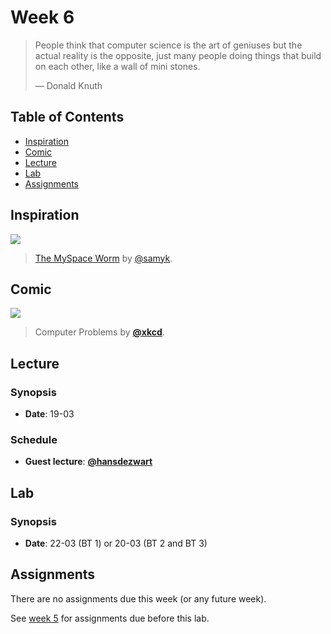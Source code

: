 # Week 6

> People think that computer science is the art of geniuses but the actual
> reality is the opposite, just many people doing things that build on each
> other, like a wall of mini stones.
>
> — Donald Knuth

## Table of Contents

*   [Inspiration](#inspiration)
*   [Comic](#comic)
*   [Lecture](#lecture)
*   [Lab](#lab)
*   [Assignments](#assignments)

## Inspiration

[![][inspiration-cover]][inspiration-link]

> [The MySpace Worm][inspiration-link] by
> [@samyk][inspiration-author].

## Comic

[![][comic-cover]][comic-link]

> Computer Problems by [**@xkcd**][comic-author].

## Lecture

### Synopsis

*   **Date**: 19-03

<!-- *   [**Slides**][slides-lecture] -->

### Schedule

*   **Guest lecture**: [**@hansdezwart**](https://twitter.com/hansdezwart)

## Lab

### Synopsis

*   **Date**: 22-03 (BT 1) or 20-03 (BT 2 and BT 3)

<!--
*   **Slides**
-->

<!--
### Schedule

*   Alpha
*   Bravo
*   Charlie
-->

## Assignments

There are no assignments due this week (or any future week).

See [week 5][w5a] for assignments due before this lab.

[inspiration-cover]: images/samy-is-my-hero.png

[inspiration-link]: http://samy.pl/popular/

[inspiration-author]: https://github.com/samyk

[comic-cover]: https://imgs.xkcd.com/comics/computer_problems.png

[comic-link]: https://xkcd.com/722/

[comic-author]: https://xkcd.com

[w5a]: week-5.md#assignments
